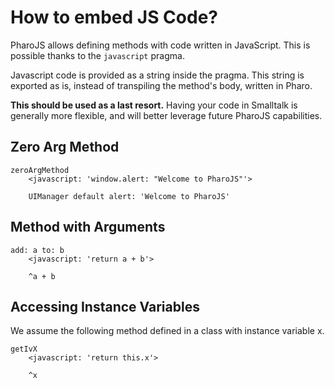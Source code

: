 # How to embed JS Code?

PharoJS allows defining methods with code written in JavaScript. This is possible thanks to the `javascript` pragma.  

Javascript code is provided as a string inside the pragma. This string is exported as is, instead of transpiling the method's body, written in Pharo.

**This should be used as a last resort.** Having your code in Smalltalk is generally more flexible, and will better leverage future PharoJS capabilities.

## Zero Arg Method

```smalltalk
zeroArgMethod
	<javascript: 'window.alert: "Welcome to PharoJS"'>
	
	UIManager default alert: 'Welcome to PharoJS'
```

## Method with Arguments

```smalltalk
add: a to: b
	<javascript: 'return a + b'>
	
	^a + b
```

## Accessing Instance Variables 

We assume the following method defined in a class with instance variable x.

```smalltalk
getIvX
	<javascript: 'return this.x'>
	
	^x
```